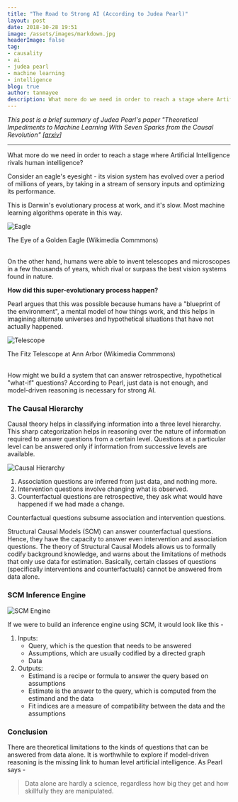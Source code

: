 ```yaml
---
title: "The Road to Strong AI (According to Judea Pearl)"
layout: post
date: 2018-10-28 19:51
image: /assets/images/markdown.jpg
headerImage: false
tag:
- causality
- ai
- judea pearl
- machine learning
- intelligence
blog: true
author: tanmayee
description: What more do we need in order to reach a stage where Artificial Intelligence rivals human intelligence?
---
```


*This post is a brief summary of Judea Pearl's paper "Theoretical Impediments to Machine Learning With Seven Sparks from the Causal Revolution" [[arxiv](https://arxiv.org/abs/1801.04016)]*

-----

What more do we need in order to reach a stage where Artificial Intelligence rivals human intelligence?

Consider an eagle's eyesight - its vision system has evolved over a period of millions of years, by taking in a stream of sensory inputs and optimizing its performance.

This is Darwin's evolutionary process at work, and it's slow. Most machine learning algorithms operate in this way.

![Eagle](https://upload.wikimedia.org/wikipedia/commons/thumb/d/d3/Golden_Eagle_eye.jpg/512px-Golden_Eagle_eye.jpg)
<figcaption class="caption">The Eye of a Golden Eagle (Wikimedia Commmons)</figcaption>
<br>

On the other hand, humans were able to invent telescopes and microscopes in a few thousands of years, which rival or surpass the best vision systems found in nature.

**How did this super-evolutionary process happen?**

Pearl argues that this was possible because humans have a "blueprint of the environment", a mental model of how things work, and this helps in imagining alternate universes and hypothetical situations that have not actually happened.

![Telescope](https://upload.wikimedia.org/wikipedia/commons/thumb/9/98/12.6%22_Fitz_telescope_in_Ann_Arbor.jpg/512px-12.6%22_Fitz_telescope_in_Ann_Arbor.jpg)
<figcaption class="caption">The Fitz Telescope at Ann Arbor (Wikimedia Commmons)</figcaption>
<br>

How might we build a system that can answer retrospective, hypothetical "what-if" questions? According to Pearl, just data is not enough, and model-driven reasoning is necessary for strong AI.

### The Causal Hierarchy
Causal theory helps in classifying information into a three level hierarchy. This sharp categorization helps in reasoning over the nature of information required to answer questions from a certain level. Questions at a particular level can be answered only if information from successive levels are available.

![Causal Hierarchy](https://raw.githubusercontent.com/triptoes1/triptoes1.github.io/master/assets/images/causal-hierarchy.png)

1. Association questions are inferred from just data, and nothing more.
2. Intervention questions involve changing what is observed.
3. Counterfactual questions are retrospective, they ask what would have happened if we had made a change.

Counterfactual questions subsume association and intervention questions.

Structural Causal Models (SCM) can answer counterfactual questions. Hence, they have the capacity to answer even intervention and association questions. The theory of Structural Causal Models allows us to formally codify background knowledge, and warns about the limitations of methods that only use data for estimation. Basically, certain classes of questions (specifically interventions and counterfactuals) cannot be answered from data alone.

### SCM Inference Engine
![SCM Engine](https://raw.githubusercontent.com/triptoes1/triptoes1.github.io/master/assets/images/scm-inference-engine.png)

If we were to build an inference engine using SCM, it would look like this -

1. Inputs:
    * Query, which is the question that needs to be answered
    * Assumptions, which are usually codified by a directed graph
    * Data
2. Outputs:
    * Estimand is a recipe or formula to answer the query based on assumptions
    * Estimate is the answer to the query, which is computed from the estimand and the data
    * Fit indices are a measure of compatibility between the data and the assumptions

### Conclusion
There are theoretical limitations to the kinds of questions that can be answered from data alone. It is worthwhile to explore if model-driven reasoning is the missing link to human level artificial intelligence. As Pearl says -

> Data alone are hardly a science, regardless how big they get and how skillfully they are manipulated.
